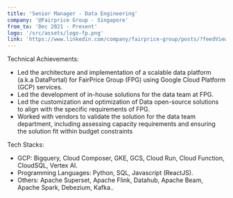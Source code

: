 ```yaml
---
title: 'Senior Manager - Data Engineering'
company: '@Fairprice Group - Singapore'
from_to: 'Dec 2021 - Present'
logo: '/src/assets/logo-fp.png'
link: 'https://www.linkedin.com/company/fairprice-group/posts/?feedView=all'
---
```

Technical Achievements:

<ul class='ml-4 list-disc text-muted-foreground'>
    <li>
        Led the architecture and implementation of a scalable data platform (a.k.a DataPortal)
        for FairPrice Group (FPG) using Google Cloud Platform (GCP) services.
    </li>
    <li>Led the development of in-house solutions for the data team at FPG.</li>
    <li>
        Led the customization and optimization of Data open-source solutions to align with the
        specific requirements of FPG.
    </li>
    <li>
        Worked with vendors to validate the solution for the data team department, including
        assessing capacity requirements and ensuring the solution fit within budget constraints
    </li>
</ul>

Tech Stacks:
<ul class='ml-4 list-disc text-muted-foreground'>
    <li>
        GCP: Bigquery, Cloud Composer, GKE, GCS, Cloud Run, Cloud Function, CloudSQL, Vertex AI.
    </li>
    <li>
        Programming Languages: Python, SQL, Javascript (ReactJS).
    </li>
    <li>
        Others: Apache Superset, Apache Flink, Datahub, Apache Beam, Apache Spark, Debezium, Kafka..
    </li>


</ul>
